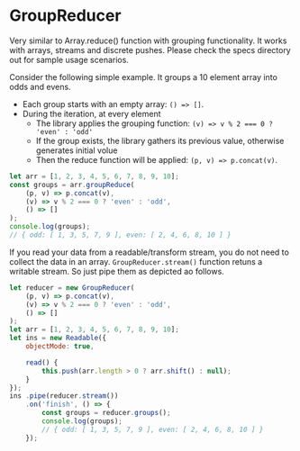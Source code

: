 # GroupReducer

Very similar to Array.reduce() function with grouping functionality.  It works with arrays, streams and discrete pushes.  Please check the specs directory out for sample usage scenarios.

Consider the following simple example.  It groups a 10 element array into odds and evens.  
* Each group starts with an empty array: `() => []`.
* During the iteration, at every element
    * The library applies the grouping function: `(v) => v % 2 === 0 ? 'even' : 'odd'`
    * If the group exists, the library gathers its previous value, otherwise generates initial volue
    * Then the reduce function will be applied: `(p, v) => p.concat(v)`.

```javascript
let arr = [1, 2, 3, 4, 5, 6, 7, 8, 9, 10];
const groups = arr.groupReduce(
    (p, v) => p.concat(v),
    (v) => v % 2 === 0 ? 'even' : 'odd',
    () => []
);
console.log(groups);   
// { odd: [ 1, 3, 5, 7, 9 ], even: [ 2, 4, 6, 8, 10 ] }
```

If you read your data from a readable/transform stream, you do not need to collect the data in an array.   `GroupReducer.stream()` function retuns a writable stream.  So just pipe them as depicted ao follows.

```javascript
let reducer = new GroupReducer(
    (p, v) => p.concat(v),
    (v) => v % 2 === 0 ? 'even' : 'odd',
    () => []
);
let arr = [1, 2, 3, 4, 5, 6, 7, 8, 9, 10];
let ins = new Readable({
    objectMode: true,

    read() {
        this.push(arr.length > 0 ? arr.shift() : null);
    }
});
ins .pipe(reducer.stream())
    .on('finish', () => {
        const groups = reducer.groups();
        console.log(groups);   
        // { odd: [ 1, 3, 5, 7, 9 ], even: [ 2, 4, 6, 8, 10 ] }
    });
```
